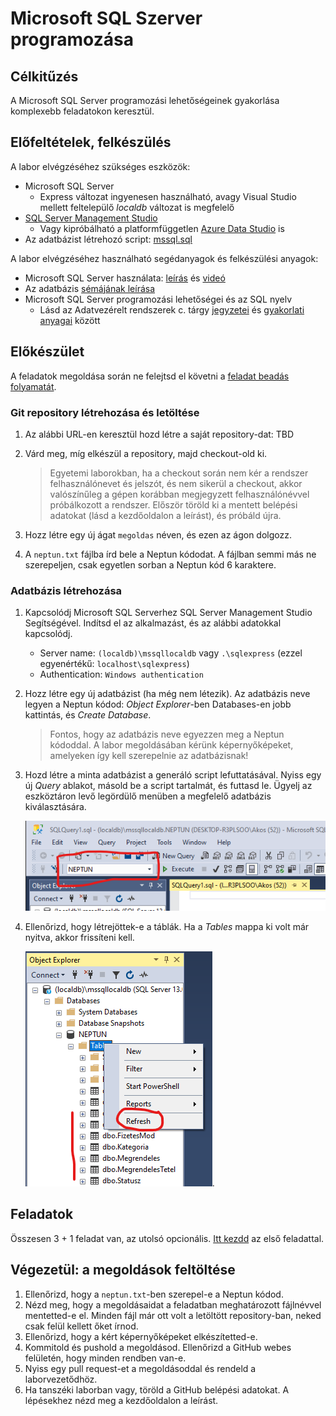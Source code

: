 # Microsoft SQL Szerver programozása

## Célkitűzés

A Microsoft SQL Server programozási lehetőségeinek gyakorlása komplexebb feladatokon keresztül.

## Előfeltételek, felkészülés

A labor elvégzéséhez szükséges eszközök:

- Microsoft SQL Server
  - Express változat ingyenesen használható, avagy Visual Studio mellett feltelepülő _localdb_ változat is megfelelő
- [SQL Server Management Studio](https://docs.microsoft.com/en-us/sql/ssms/download-sql-server-management-studio-ssms)
  - Vagy kipróbálható a platformfüggetlen [Azure Data Studio](https://docs.microsoft.com/en-us/sql/azure-data-studio/download) is
- Az adatbázist létrehozó script: [mssql.sql](https://raw.githubusercontent.com/bmeviauac01/gyakorlatok/master/mssql.sql)

A labor elvégzéséhez használható segédanyagok és felkészülési anyagok:

- Microsoft SQL Server használata: [leírás](https://bmeviauac01.github.io/gyakorlatok/Adatbazis/mssql-server.html) és [videó](https://youtu.be/gmY8reqSL7U)
- Az adatbázis [sémájának leírása](https://bmeviauac01.github.io/gyakorlatok/Adatbazis/sema.html)
- Microsoft SQL Server programozási lehetőségei és az SQL nyelv
  - Lásd az Adatvezérelt rendszerek c. tárgy [jegyzetei](https://www.aut.bme.hu/Course/adatvezerelt) és [gyakorlati anyagai](https://bmeviauac01.github.io/gyakorlatok/) között

## Előkészület

A feladatok megoldása során ne felejtsd el követni a [feladat beadás folyamatát](../GitHub-hasznalat.md).

### Git repository létrehozása és letöltése

1. Az alábbi URL-en keresztül hozd létre a saját repository-dat: TBD

1. Várd meg, míg elkészül a repository, majd checkout-old ki.

   > Egyetemi laborokban, ha a checkout során nem kér a rendszer felhasználónevet és jelszót, és nem sikerül a checkout, akkor valószínűleg a gépen korábban megjegyzett felhasználónévvel próbálkozott a rendszer. Először töröld ki a mentett belépési adatokat (lásd a kezdőoldalon a leírást), és próbáld újra.

1. Hozz létre egy új ágat `megoldas` néven, és ezen az ágon dolgozz.

1. A `neptun.txt` fájlba írd bele a Neptun kódodat. A fájlban semmi más ne szerepeljen, csak egyetlen sorban a Neptun kód 6 karaktere.

### Adatbázis létrehozása

1. Kapcsolódj Microsoft SQL Serverhez SQL Server Management Studio Segítségével. Indítsd el az alkalmazást, és az alábbi adatokkal kapcsolódj.

   - Server name: `(localdb)\mssqllocaldb` vagy `.\sqlexpress` (ezzel egyenértékű: `localhost\sqlexpress`)
   - Authentication: `Windows authentication`

1. Hozz létre egy új adatbázist (ha még nem létezik). Az adatbázis neve legyen a Neptun kódod: _Object Explorer_-ben Databases-en jobb kattintás, és _Create Database_.

   > Fontos, hogy az adatbázis neve egyezzen meg a Neptun kódoddal. A labor megoldásában kérünk képernyőképeket, amelyeken így kell szerepelnie az adatbázisnak!

1. Hozd létre a minta adatbázist a generáló script lefuttatásával. Nyiss egy új _Query_ ablakot, másold be a script tartalmát, és futtasd le. Ügyelj az eszköztáron levő legördülő menüben a megfelelő adatbázis kiválasztására.

   ![Adatbázis kiválasztása](../images/sql-management-database-dropdown.png)

1. Ellenőrizd, hogy létrejöttek-e a táblák. Ha a _Tables_ mappa ki volt már nyitva, akkor frissíteni kell.

   ![Adatbázis kiválasztása](../images/sql-managment-tablak.png).

## Feladatok

Összesen 3 + 1 feladat van, az utolsó opcionális. [Itt kezdd](Feladat-1.md) az első feladattal.

## Végezetül: a megoldások feltöltése

1. Ellenőrizd, hogy a `neptun.txt`-ben szerepel-e a Neptun kódod.
1. Nézd meg, hogy a megoldásaidat a feladatban meghatározott fájlnévvel mentetted-e el. Minden fájl már ott volt a letöltött repository-ban, neked csak felül kellett őket írnod.
1. Ellenőrizd, hogy a kért képernyőképeket elkészítetted-e.
1. Kommitold és pushold a megoldásod. Ellenőrizd a GitHub webes felületén, hogy minden rendben van-e.
1. Nyiss egy pull request-et a megoldásoddal és rendeld a laborvezetődhöz.
1. Ha tanszéki laborban vagy, töröld a GitHub belépési adatokat. A lépésekhez nézd meg a kezdőoldalon a leírást.
